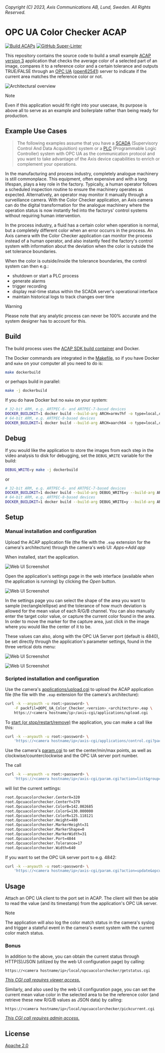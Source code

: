 *Copyright (C) 2023, Axis Communications AB, Lund, Sweden. All Rights Reserved.*

# OPC UA Color Checker ACAP

[![Build ACAPs](https://github.com/AxisCommunications/opc-ua-colorchecker-acap/actions/workflows/build.yml/badge.svg)](https://github.com/AxisCommunications/opc-ua-colorchecker-acap/actions/workflows/build.yml)
[![GitHub Super-Linter](https://github.com/AxisCommunications/opc-ua-colorchecker-acap/actions/workflows/super-linter.yml/badge.svg)](https://github.com/AxisCommunications/opc-ua-colorchecker-acap/actions/workflows/super-linter.yml)

This repository contains the source code to build a small example
[ACAP version 3](https://help.axis.com/acap-3-developer-guide)
application that checks the average color of a selected part of an image,
compares it to a reference color and a certain tolerance and outputs
TRUE/FALSE through an
[OPC UA](https://en.wikipedia.org/wiki/OPC_Unified_Architecture)
([open62541](https://open62541.org/)) server to indicate if the current area
matches the reference color or not.

![Architectural overview](images/acap_architecture.svg)

> [!NOTE]
> Even if this application would fit right into your usecase, its purpose is
> above all to serve as an example and boilerplate rather than being ready for
> production.

## Example Use Cases

> The following examples assume that you have a [SCADA](https://en.wikipedia.org/wiki/SCADA) (Supervisory
Control And Data Acquisition) system or a [PLC](https://en.wikipedia.org/wiki/Programmable_logic_controller) (Programmable Logic Controller) system with OPC UA as the communication protocol and you want to take advantage of the Axis device capabilities to enrich or complement your operations.

In the manufacturing and process industry, completely analogue machinery is
still commonplace. This equipment, often expensive and with a long lifespan,
plays a key role in the factory. Typically, a human operator follows a
scheduled inspection routine to ensure the machinery operates as expected.
Alternatively, an operator may monitor it manually through a surveillance
camera. With the Color Checker application, an Axis camera can do the digital
transformation for the analogue machinery where the operation status is now
instantly fed into the factorys' control systems without requiring human
intervention.

In the process industry, a fluid has a certain color when operation is
normal, but a completely different color when an error occurrs in the process.
An Axis camera with the Color Checker application can monitor the process
instead of a human operator, and also instantly feed the factory's control
system with information about the deviation when the color is outside the set
tolerance boundaries.

When the color is outside/inside the tolerance boundaries, the control system can then e.g.:

- shutdown or start a PLC process
- generate alarms
- trigger recording
- display real-time status within the SCADA server's operational interface
- maintain historical logs to track changes over time

> [!WARNING]
> Please note that any analytic process can never be 100% accurate and the system designer has to account for this.

## Build

The build process uses the
[ACAP SDK build container](https://hub.docker.com/r/axisecp/acap-sdk)
and Docker.

The Docker commands are integrated in the [Makefile](Makefile), so if you have
Docker and `make` on your computer all you need to do is:

```sh
make dockerbuild
```

or perhaps build in parallel:

```sh
make -j dockerbuild
```

If you do have Docker but no `make` on your system:

```sh
# 32-bit ARM, e.g. ARTPEC-6- and ARTPEC-7-based devices
DOCKER_BUILDKIT=1 docker build --build-arg ARCH=armv7hf -o type=local,dest=. .
# 64-bit ARM, e.g. ARTPEC-8-based devices
DOCKER_BUILDKIT=1 docker build --build-arg ARCH=aarch64 -o type=local,dest=. .
```

## Debug

If you would like the application to store the images from each step in the
video analysis to disk for debugging, set the `DEBUG_WRITE` variable for the
build:

```sh
DEBUG_WRITE=y make -j dockerbuild
```

or

```sh
# 32-bit ARM, e.g. ARTPEC-6- and ARTPEC-7-based devices
DOCKER_BUILDKIT=1 docker build --build-arg DEBUG_WRITE=y --build-arg ARCH=armv7hf -o type=local,dest=. .
# 64-bit ARM, e.g. ARTPEC-8-based devices
DOCKER_BUILDKIT=1 docker build --build-arg DEBUG_WRITE=y --build-arg ARCH=aarch64 -o type=local,dest=. .
```

## Setup

### Manual installation and configuration

Upload the ACAP application file (the file with the `.eap` extension for the
camera's architecture) through the camera's web UI: *Apps->Add app*

When installed, start the application.

![Web UI Screenshot](images/web_ui_open_settings.png)

Open the application's settings page in the web interface (available when the
application is running) by clicking the *Open* button.

![Web UI Screenshot](images/web_ui_settings.png)

In the settings page you can select the shape of the area you want to sample
(rectangle/ellipse) and the tolerance of how much deviation is allowed for the
mean value of each R/G/B channel. You can also manually enter the target color
value, or capture the current color found in the area. In order to move the
marker for the capture area, just click in the image where you would like the
center of it to be.

These values can also, along with the OPC UA Server port (default is 4840),
be set directly through the application's parameter settings, found in the
three vertical dots menu:

![Web UI Screenshot](images/web_ui_open_param_settings.png)

![Web UI Screenshot](images/web_ui_param_settings.png)

### Scripted installation and configuration

Use the camera's
[applications/upload.cgi](https://www.axis.com/vapix-library/subjects/t10102231/section/t10036126/display?section=t10036126-t10010609)
to upload the ACAP application file (the file with the `.eap` extension for the
camera's architecture):

```sh
curl -k --anyauth -u root:<password> \
    -F packfil=@OPC_UA_Color_Checker_<version>_<architecture>.eap \
    https://<camera hostname/ip>/axis-cgi/applications/upload.cgi
```

To
[start (or stop/restart/remove)](https://www.axis.com/vapix-library/subjects/t10102231/section/t10036126/display?section=t10036126-t10010606)
the application, you can make a call like this:

```sh
curl -k --anyauth -u root:<password> \
    'https://<camera hostname/ip>/axis-cgi/applications/control.cgi?package=opcuacolorchecker&action=start'
```

Use the camera's
[param.cgi](https://www.axis.com/vapix-library/subjects/t10175981/section/t10036014/display)
to set the center/min/max points, as well as clockwise/counterclockwise and the
OPC UA server port number.

The call

```sh
curl -k --anyauth -u root:<password> \
    'https://<camera hostname/ip>/axis-cgi/param.cgi?action=list&group=opcuacolorchecker'
```

will list the current settings:

```sh
root.Opcuacolorchecker.CenterX=320
root.Opcuacolorchecker.CenterY=379
root.Opcuacolorchecker.ColorB=142.002685
root.Opcuacolorchecker.ColorG=130.000000
root.Opcuacolorchecker.ColorR=125.118121
root.Opcuacolorchecker.Height=480
root.Opcuacolorchecker.MarkerHeight=31
root.Opcuacolorchecker.MarkerShape=0
root.Opcuacolorchecker.MarkerWidth=31
root.Opcuacolorchecker.Port=4844
root.Opcuacolorchecker.Tolerance=17
root.Opcuacolorchecker.Width=640
```

If you want to set the OPC UA server port to e.g. 4842:

```sh
curl -k --anyauth -u root:<password> \
    'https://<camera hostname/ip>/axis-cgi/param.cgi?action=update&opcuacolorchecker.port=4842'
```

## Usage

Attach an OPC UA client to the port set in ACAP. The client will then be able
to read the value (and its timestamp) from the application's OPC UA server.

> [!NOTE]
> The application will also log the color match status in the camera's syslog
> and trigger a stateful event  in the camera's event system with the current
> color match status.

### Bonus

In addition to the above, you can obtain the current status through
HTTP(S)/JSON (utilized by the web UI configuration page) by calling:

`https://<camera hostname/ip>/local/opcuacolorchecker/getstatus.cgi`

*[This CGI call requires viewer access.](manifest.json#L20)*

Similarly, and also used by the web UI configuration page, you can set the
current mean value color in the selected area to be the reference color (and
retrieve these new R/G/B values as JSON data) by calling:

`https://<camera hostname/ip>/local/opcuacolorchecker/pickcurrent.cgi`

*[This CGI call requires admin access.](manifest.json#L21)*

## License

[Apache 2.0](LICENSE)
